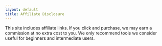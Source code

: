 ```yaml
---
layout: default
title: Affiliate Disclosure
---
```


This site includes affiliate links. If you click and purchase, we may earn a commission at no extra cost to you. We only recommend tools we consider useful for beginners and intermediate users.


